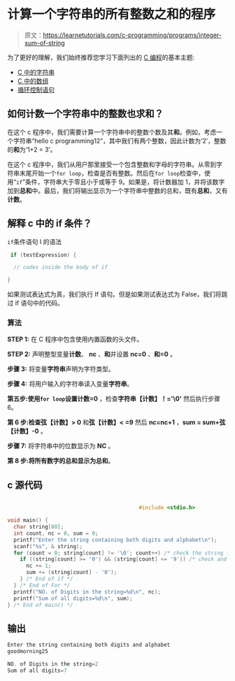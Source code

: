# 计算一个字符串的所有整数之和的程序

> 原文：<https://learnetutorials.com/c-programming/programs/integer-sum-of-string>

为了更好的理解，我们始终推荐您学习下面列出的 [C 编程](../ "C programming")的基本主题:

*   [C 中的字符串](../../c-programming/strings)
*   [C 中的数组](../../c-programming/array)
*   [循环控制语句](../../c-programming/loop-control-statements)

## 如何计数一个字符串中的整数也求和？

在这个 c 程序中，我们需要计算一个字符串中的整数个数及其**和**。例如，考虑一个字符串“hello c programming12”，其中我们有两个整数，因此计数为‘2’，整数的**和**为‘1+2 = 3’。

在这个 c 程序中，我们从用户那里接受一个包含整数和字母的字符串。从零到字符串末尾开始一个`for loop`，检查是否有整数。然后在`for loop`检查中，使用“`if`”条件，字符串大于零且小于或等于 9。如果是，将计数器加 1，并将该数字加到**总和**中。最后，我们将输出显示为一个字符串中整数的总和，既有**总和**，又有**计数**。

## 解释 c 中的 if 条件？

`if`条件语句 I 的语法

```c
 if (testExpression) {

  // codes inside the body of if

} 

```

如果测试表达式为真，我们执行 If 语句。但是如果测试表达式为 False，我们将跳过 if 语句中的代码。

### 算法

**STEP 1:** 在 C 程序中包含使用内置函数的头文件。

**STEP 2:** 声明整型变量**计数**、 **nc** 、**和**并设置 **nc=0** 、**和=0** 。

**步骤 3:** 将变量**字符串**声明为字符类型。

**步骤 4:** 将用户输入的字符串读入变量**字符串**。

**第五步:**使用`for loop`设置**计数=0** ，检查**字符串【计数】！='\0'** 然后执行步骤 6。

**第 6 步:**检查**弦【计数】> 0** 和**弦【计数】< =9** 然后 **nc=nc+1** ，**sum = sum+弦【计数】-0** 。

**步骤 7:** 将字符串中的位数显示为 **NC** 。

**第 8 步:**将所有数字的总和显示为**总和**。

## c 源代码

```c

                                          #include <stdio.h>

void main() {
  char string[80];
  int count, nc = 0, sum = 0;
  printf("Enter the string containing both digits and alphabet\n");
  scanf("%s", & string);
  for (count = 0; string[count] != '\0'; count++) /* check the string for any integers */ {
    if ((string[count] >= '0') && (string[count] <= '9')) /* check and add the integers  in to a variable called sum  */ {
      nc += 1;
      sum += (string[count] - '0');
    } /* End of if */
  } /* End of For */
  printf("NO. of Digits in the string=%d\n", nc);
  printf("Sum of all digits=%d\n", sum);
} /* End of main() */

```

## 输出

```c
Enter the string containing both digits and alphabet
goodmorning25

NO. of Digits in the string=2
Sum of all digits=7 
```